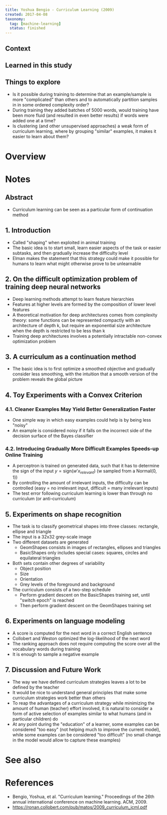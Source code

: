 ```yaml
---
title: Yoshua Bengio - Curriculum Learning (2009)
created: 2017-04-08
taxonomy:
  tag: [machine-learning]
  status: finished
---
```


## Context

## Learned in this study

## Things to explore
* Is it possible during training to determine that an example/sample is more "complicated" than others and to automatically partition samples in in some ordered complexity order?
* During training they added batches of 5000 words, would training have been more fluid (and resulted in even better results) if words were added one at a time?
* Is clustering (and other unsupervised approaches) a weak form of curriculum learning, where by grouping "similar" examples, it makes it easier to learn about them?

# Overview

# Notes
## Abstract
* Curriculum learning can be seen as a particular form of continuation method

## 1. Introduction
* Called "shaping" when exploited in animal training
* The basic idea is to start small, learn easier aspects of the task or easier subtasks, and then gradually increase the difficulty level
* Elman makes the statement that this strategy could make it possible for humans to learn what might otherwise prove to be unlearnable

## 2. On the difficult optimization problem of training deep neural networks
* Deep learning methods attempt to learn feature hierarchies
* Features at higher levels are formed by the composition of lower level features
* A theoretical motivation for deep architectures comes from complexity theory: some functions can be represented compactly with an architecture of depth k, but require an exponential size architecture when the depth is restricted to be less than k
* Training deep architectures involves a potentially intractable non-convex optimization problem

## 3. A curriculum as a continuation method
* The basic idea is to first optimize a smoothed objective and gradually consider less smoothing, with the intuition that a smooth version of the problem reveals the global picture

## 4. Toy Experiments with a Convex Criterion
### 4.1. Cleaner Examples May Yield Better Generalization Faster
* One simple way in which easy examples could help is by being less "noisy"
* An example is considered noisy if it falls on the incorrect side of the decision surface of the Bayes classifier

### 4.2. Introducing Gradually More Difficult Examples Speeds-up Online Training
* A perceptron is trained on generated data, such that it has to determine the sign of the input $y = \text{sign}(w'x_{relevant})$ (w sampled from a Normal(0, 1))
* By controlling the amount of irrelevant inputs, the difficulty can be controlled (easy = no irrelevant input, difficult = many irrelevant inputs)
* The test error following curriculum learning is lower than through no curriculum (or anti-curriculum)

## 5. Experiments on shape recognition
* The task is to classify geometrical shapes into three classes: rectangle, ellipse and triangle
* The input is a 32x32 grey-scale image
* Two different datasets are generated
	* GeomShapes consists in images of rectangles, ellipses and triangles
	* BasicShapes only includes special cases: squares, circles and equilateral triangles
* Both sets contain other degrees of variability
	* Object position
	* Size
	* Orientation
	* Grey levels of the foreground and background
* The curriculum consists of a two-step schedule
	* Perform gradient descent on the BasicShapes training set, until "switch epoch" is reached
	* Then perform gradient descent on the GeomShapes training set

## 6. Experiments on language modeling
* A score is computed for the next word in a correct English sentence
* Collobert and Weston optimized the log-likelihood of the next word
* The ranking approach does not require computing the score over all the vocabulary words during training
* It is enough to sample a negative example

## 7. Discussion and Future Work
* The way we have defined curriculum strategies leaves a lot to be defined by the teacher
* It would be nice to understand general principles that make some curriculum strategies work better than others
* To reap the advantages of a curriculum strategy while minimizing the amount of human (teacher) effort involved, it is natural to consider a form of active selection of examples similar to what humans (and in particular children) do
* At any point during the "education" of a learner, some examples can be considered "too easy" (not helping much to improve the current model), while some examples can be considered "too difficult" (no small change in the model would allow to capture these examples)

# See also

# References
* Bengio, Yoshua, et al. "Curriculum learning." Proceedings of the 26th annual international conference on machine learning. ACM, 2009.
* https://ronan.collobert.com/pub/matos/2009_curriculum_icml.pdf
